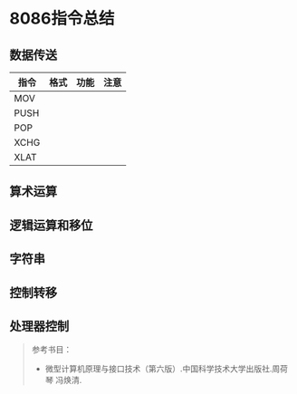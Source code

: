 # 8086指令总结

## 数据传送

| 指令 | 格式 | 功能 | 注意 |
| ---- | ---- | ---- | ---- |
| MOV  |      |      |      |
| PUSH |      |      |      |
| POP  |      |      |      |
| XCHG |      |      |      |
| XLAT |      |      |      |









## 算术运算



















## 逻辑运算和移位















## 字符串















## 控制转移













## 处理器控制

















> 参考书目：
>
> - 微型计算机原理与接口技术（第六版）.中国科学技术大学出版社.周荷琴 冯焕清.